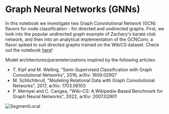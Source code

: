 # Graph Neural Networks (GNNs)

In this notebook we investigate two Graph Convolutional Network (GCN) flavors for node classification - for directed and undirected graphs.
First, we look into the popular undirected graph example of Zachary's karate club network, and then into an analytical implementation of the GCNConv, a flavor spiked to suit directed graphs trained on the WikiCS dataset. 
Check out the notebook [here](https://github.com/astroioannaki/Graph-Neural-Networks/blob/main/GNNs%20-%20Node%20classification%20with%20Graph%20Convolutional%20Network%20(GCN).ipynb)!

Model architectures/parameterizations inspired by the following articles:
- T. Kipf and M. Welling, “Semi-Supervised Classification with Graph Convolutional Networks”, 2016, arXiv: 1609.02907
- M. Schlichtkrull, "Modeling Relational Data with Graph Convolutional Networks", 2017, arXiv: 1703.06103
- P. Mernyei and C. Cangea, "Wiki-CS: A Wikipedia-Based Benchmark for Graph Neural Networks", 2022, arXiv: 2007.02901

![SegmentLocal](emdir.gif "gif")
